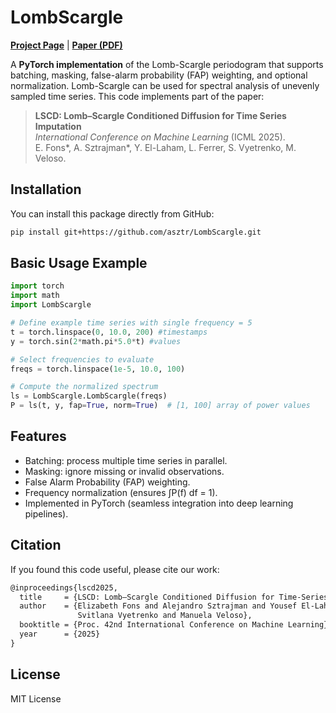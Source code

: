 # LombScargle

[**Project Page**](https://asztr.github.io/lscd) | [**Paper (PDF)**](https://asztr.github.io/publications/2025_lscd/2025_lscd.pdf)

A **PyTorch implementation** of the Lomb-Scargle periodogram that supports batching, masking, false-alarm probability (FAP) weighting, and optional normalization. Lomb-Scargle can be used for spectral analysis of unevenly sampled time series. This code implements part of the paper:

> **LSCD: Lomb–Scargle Conditioned Diffusion for Time Series Imputation**  
> _International Conference on Machine Learning_ (ICML 2025).  
> E. Fons*, A. Sztrajman*, Y. El-Laham, L. Ferrer, S. Vyetrenko, M. Veloso.

## Installation

You can install this package directly from GitHub:

```bash
pip install git+https://github.com/asztr/LombScargle.git
```

## Basic Usage Example
```python
import torch
import math
import LombScargle

# Define example time series with single frequency = 5
t = torch.linspace(0, 10.0, 200) #timestamps
y = torch.sin(2*math.pi*5.0*t) #values

# Select frequencies to evaluate
freqs = torch.linspace(1e-5, 10.0, 100)

# Compute the normalized spectrum
ls = LombScargle.LombScargle(freqs)
P = ls(t, y, fap=True, norm=True)  # [1, 100] array of power values
```

## Features

- Batching: process multiple time series in parallel.
- Masking: ignore missing or invalid observations.
- False Alarm Probability (FAP) weighting.
- Frequency normalization (ensures ∫P(f) df = 1).
- Implemented in PyTorch (seamless integration into deep learning pipelines).

## Citation
If you found this code useful, please cite our work:
```latex
@inproceedings{lscd2025,
  title     = {LSCD: Lomb–Scargle Conditioned Diffusion for Time-Series Imputation},
  author    = {Elizabeth Fons and Alejandro Sztrajman and Yousef El-Laham and Luciana Ferrer and
               Svitlana Vyetrenko and Manuela Veloso},
  booktitle = {Proc. 42nd International Conference on Machine Learning},
  year      = {2025}
}
```

## License

MIT License
